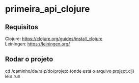 # primeira_api_clojure

## Requisitos
Clojure: https://clojure.org/guides/install_clojure <br>
Leiningen: https://leiningen.org/

## Rodar o projeto
cd /caminho/da/raiz/do/projeto (onde está o arquivo project.clj) <br>
lein run
